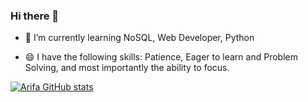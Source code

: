 ### Hi there 👋

<!--
**arfmtr/arfmtr** is a ✨ _special_ ✨ repository because its `README.md` (this file) appears on your GitHub profile.

Here are some ideas to get you started: -->

- 🌱 I’m currently learning NoSQL, Web Developer, Python
<!--
- 👯 I’m looking to collaborate on ...
- 🤔 I’m looking for help with ...
- 💬 Ask me about ...
- 📫 How to reach me: ...
-->
- 😄 I have the following skills: Patience, Eager to learn and Problem Solving, and most importantly the ability to focus.
<!--
- ⚡ Fun fact: ...
-->
[![Arifa GitHub stats](https://github-readme-stats.vercel.app/api?username=arfmtr)](https://github.com/arfmtr/github-readme-stats)
